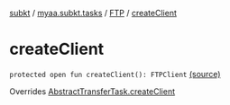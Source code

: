 [subkt](../../index.md) / [myaa.subkt.tasks](../index.md) / [FTP](index.md) / [createClient](./create-client.md)

# createClient

`protected open fun createClient(): FTPClient` [(source)](https://github.com/Myaamori/SubKt/blob/0.1.9/src/main/kotlin/myaa/subkt/tasks/tasks.kt#L1796)

Overrides [AbstractTransferTask.createClient](../-abstract-transfer-task/create-client.md)

